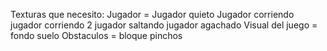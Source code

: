 Texturas que necesito:
Jugador =
	Jugador quieto
	Jugador corriendo
	jugador corriendo 2
	jugador saltando
	jugador agachado
Visual del juego =
	fondo
	suelo
Obstaculos =
	bloque
	pinchos